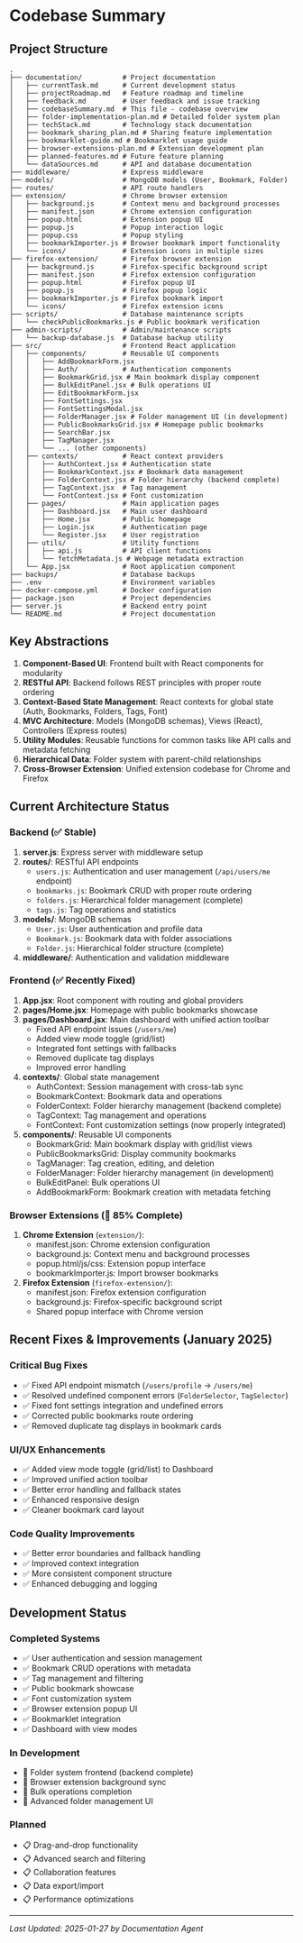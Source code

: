 # Codebase Summary

## Project Structure
```
.
├── documentation/          # Project documentation
│   ├── currentTask.md      # Current development status
│   ├── projectRoadmap.md   # Feature roadmap and timeline
│   ├── feedback.md         # User feedback and issue tracking
│   ├── codebaseSummary.md  # This file - codebase overview
│   ├── folder-implementation-plan.md # Detailed folder system plan
│   ├── techStack.md        # Technology stack documentation
│   ├── bookmark_sharing_plan.md # Sharing feature implementation
│   ├── bookmarklet-guide.md # Bookmarklet usage guide
│   ├── browser-extensions-plan.md # Extension development plan
│   ├── planned-features.md # Future feature planning
│   └── dataSources.md      # API and database documentation
├── middleware/             # Express middleware
├── models/                 # MongoDB models (User, Bookmark, Folder)
├── routes/                 # API route handlers
├── extension/              # Chrome browser extension
│   ├── background.js       # Context menu and background processes
│   ├── manifest.json       # Chrome extension configuration
│   ├── popup.html          # Extension popup UI
│   ├── popup.js            # Popup interaction logic
│   ├── popup.css           # Popup styling
│   ├── bookmarkImporter.js # Browser bookmark import functionality
│   └── icons/              # Extension icons in multiple sizes
├── firefox-extension/      # Firefox browser extension
│   ├── background.js       # Firefox-specific background script
│   ├── manifest.json       # Firefox extension configuration
│   ├── popup.html          # Firefox popup UI
│   ├── popup.js            # Firefox popup logic
│   ├── bookmarkImporter.js # Firefox bookmark import
│   └── icons/              # Firefox extension icons
├── scripts/                # Database maintenance scripts
│   └── checkPublicBookmarks.js # Public bookmark verification
├── admin-scripts/          # Admin/maintenance scripts
│   └── backup-database.js  # Database backup utility
├── src/                    # Frontend React application
│   ├── components/         # Reusable UI components
│   │   ├── AddBookmarkForm.jsx
│   │   ├── Auth/           # Authentication components
│   │   ├── BookmarkGrid.jsx # Main bookmark display component
│   │   ├── BulkEditPanel.jsx # Bulk operations UI
│   │   ├── EditBookmarkForm.jsx
│   │   ├── FontSettings.jsx
│   │   ├── FontSettingsModal.jsx
│   │   ├── FolderManager.jsx # Folder management UI (in development)
│   │   ├── PublicBookmarksGrid.jsx # Homepage public bookmarks
│   │   ├── SearchBar.jsx
│   │   ├── TagManager.jsx
│   │   └── ... (other components)
│   ├── contexts/           # React context providers
│   │   ├── AuthContext.jsx # Authentication state
│   │   ├── BookmarkContext.jsx # Bookmark data management
│   │   ├── FolderContext.jsx # Folder hierarchy (backend complete)
│   │   ├── TagContext.jsx  # Tag management
│   │   └── FontContext.jsx # Font customization
│   ├── pages/              # Main application pages
│   │   ├── Dashboard.jsx   # Main user dashboard
│   │   ├── Home.jsx        # Public homepage
│   │   ├── Login.jsx       # Authentication page
│   │   └── Register.jsx    # User registration
│   ├── utils/              # Utility functions
│   │   ├── api.js          # API client functions
│   │   └── fetchMetadata.js # Webpage metadata extraction
│   └── App.jsx             # Root application component
├── backups/                # Database backups
├── .env                    # Environment variables
├── docker-compose.yml      # Docker configuration
├── package.json            # Project dependencies
├── server.js               # Backend entry point
└── README.md               # Project documentation
```

## Key Abstractions
1. **Component-Based UI**: Frontend built with React components for modularity
2. **RESTful API**: Backend follows REST principles with proper route ordering
3. **Context-Based State Management**: React contexts for global state (Auth, Bookmarks, Folders, Tags, Font)
4. **MVC Architecture**: Models (MongoDB schemas), Views (React), Controllers (Express routes)
5. **Utility Modules**: Reusable functions for common tasks like API calls and metadata fetching
6. **Hierarchical Data**: Folder system with parent-child relationships
7. **Cross-Browser Extension**: Unified extension codebase for Chrome and Firefox

## Current Architecture Status

### Backend (✅ Stable)
1. **server.js**: Express server with middleware setup
2. **routes/**: RESTful API endpoints
   - `users.js`: Authentication and user management (`/api/users/me` endpoint)
   - `bookmarks.js`: Bookmark CRUD with proper route ordering
   - `folders.js`: Hierarchical folder management (complete)
   - `tags.js`: Tag operations and statistics
3. **models/**: MongoDB schemas
   - `User.js`: User authentication and profile data
   - `Bookmark.js`: Bookmark data with folder associations
   - `Folder.js`: Hierarchical folder structure (complete)
4. **middleware/**: Authentication and validation middleware

### Frontend (✅ Recently Fixed)
1. **App.jsx**: Root component with routing and global providers
2. **pages/Home.jsx**: Homepage with public bookmarks showcase
3. **pages/Dashboard.jsx**: Main dashboard with unified action toolbar
   - Fixed API endpoint issues (`/users/me`)
   - Added view mode toggle (grid/list)
   - Integrated font settings with fallbacks
   - Removed duplicate tag displays
   - Improved error handling
4. **contexts/**: Global state management
   - AuthContext: Session management with cross-tab sync
   - BookmarkContext: Bookmark data and operations
   - FolderContext: Folder hierarchy management (backend complete)
   - TagContext: Tag management and operations
   - FontContext: Font customization settings (now properly integrated)
5. **components/**: Reusable UI components
   - BookmarkGrid: Main bookmark display with grid/list views
   - PublicBookmarksGrid: Display community bookmarks
   - TagManager: Tag creation, editing, and deletion
   - FolderManager: Folder hierarchy management (in development)
   - BulkEditPanel: Bulk operations UI
   - AddBookmarkForm: Bookmark creation with metadata fetching

### Browser Extensions (🔄 85% Complete)
1. **Chrome Extension** (`extension/`):
   - manifest.json: Chrome extension configuration
   - background.js: Context menu and background processes
   - popup.html/js/css: Extension popup interface
   - bookmarkImporter.js: Import browser bookmarks
2. **Firefox Extension** (`firefox-extension/`):
   - manifest.json: Firefox extension configuration
   - background.js: Firefox-specific background script
   - Shared popup interface with Chrome version

## Recent Fixes & Improvements (January 2025)

### Critical Bug Fixes
- ✅ Fixed API endpoint mismatch (`/users/profile` → `/users/me`)
- ✅ Resolved undefined component errors (`FolderSelector`, `TagSelector`)
- ✅ Fixed font settings integration and undefined errors
- ✅ Corrected public bookmarks route ordering
- ✅ Removed duplicate tag displays in bookmark cards

### UI/UX Enhancements
- ✅ Added view mode toggle (grid/list) to Dashboard
- ✅ Improved unified action toolbar
- ✅ Better error handling and fallback states
- ✅ Enhanced responsive design
- ✅ Cleaner bookmark card layout

### Code Quality Improvements
- ✅ Better error boundaries and fallback handling
- ✅ Improved context integration
- ✅ More consistent component structure
- ✅ Enhanced debugging and logging

## Development Status

### Completed Systems
- ✅ User authentication and session management
- ✅ Bookmark CRUD operations with metadata
- ✅ Tag management and filtering
- ✅ Public bookmark showcase
- ✅ Font customization system
- ✅ Browser extension popup UI
- ✅ Bookmarklet integration
- ✅ Dashboard with view modes

### In Development
- 🔄 Folder system frontend (backend complete)
- 🔄 Browser extension background sync
- 🔄 Bulk operations completion
- 🔄 Advanced folder management UI

### Planned
- 📋 Drag-and-drop functionality
- 📋 Advanced search and filtering
- 📋 Collaboration features
- 📋 Data export/import
- 📋 Performance optimizations

---
*Last Updated: 2025-01-27 by Documentation Agent*
